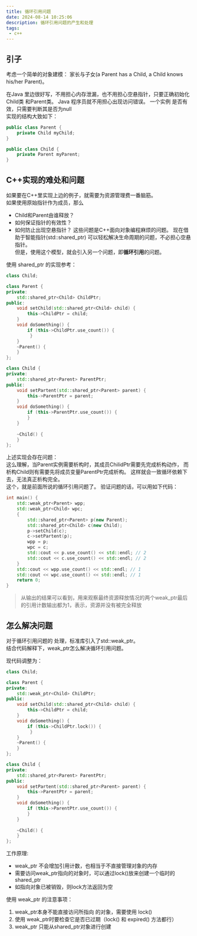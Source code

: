 ```yaml
---
title: 循环引用问题
date: 2024-08-14 10:25:06
description: 循环引用问题的产生和处理
tags:  
 - c++
---
```


## 引子
考虑一个简单的对象建模：
家长与子女(a Parent has a Child, a Child knows his/her Parent)。  

在Java 里边很好写，不用担心内存泄漏，也不用担心空悬指针，只要正确初始化Child类 和Parent类。  Java 程序员就不用担心出现访问错误。
一个实例 是否有效，只需要判断其是否为null  
实现的结构大致如下：
```java
public class Parent {
	private Child myChild; 
} 

public class Child { 　　
	private Parent myParent; 
}
```


## C++实现的难处和问题
如果要在C++里实现上边的例子，就需要为资源管理费一番脑筋。  
如果使用原始指针作为成员，那么
- Child和Parent由谁释放？
-  如何保证指针的有效性？
- 如何防止出现空悬指针？
这些问题是C++面向对象编程麻烦的问题。
现在借助于智能指针(std::shared_ptr) 可以轻松解决生命周期的问题，不必担心空悬指针。  
但是，使用这个模型，就会引入另一个问题，即**循环引用**的问题。  

使用 shared_ptr 的实现参考：
```c++
class Child;

class Parent { 
private: 
	std::shared_ptr<Child> ChildPtr; 
public: 
	void setChild(std::shared_ptr<Child> child) {
		this->ChildPtr = child; 
	} 
	void doSomething() { 
		if (this->ChildPtr.use_count()) {
		 } 
	} 
	~Parent() { 
	} 
};

class Child { 
private: 
	std::shared_ptr<Parent> ParentPtr; 
public: 
	void setPartent(std::shared_ptr<Parent> parent) { 
		this->ParentPtr = parent; 
	} 
	void doSomething() { 
		if (this->ParentPtr.use_count()) { 
		} 
	} 
	
	~Child() { 
	} 
};

```
上述实现会存在问题：  
这么理解，当Parent实例需要析构时，其成员ChilidPtr需要先完成析构动作，
而析构Child则有需要先将成员变量ParentPtr完成析构。  这样就会一致循环依赖下去，无法真正析构完全。  
这个，就是前面所说的循环引用问题了。 
验证问题的话，可以用如下代码：
```c++
int main() { 
	std::weak_ptr<Parent> wpp; 
	std::weak_ptr<Child> wpc; 
	{ 
		std::shared_ptr<Parent> p(new Parent); 
		std::shared_ptr<Child> c(new Child); 
		p->setChild(c); 
		c->setPartent(p); 
		wpp = p; 
		wpc = c; 
		std::cout << p.use_count() << std::endl; // 2 
		std::cout << c.use_count() << std::endl; // 2 
	} 
	std::cout << wpp.use_count() << std::endl; // 1 
	std::cout << wpc.use_count() << std::endl; // 1 
	return 0; 
}
```
> 从输出的结果可以看到，用来观察最终资源释放情况的两个weak_ptr最后的引用计数输出都为1，表示，资源并没有被完全释放


## 怎么解决问题
对于循环引用问题的 处理，标准库引入了std::weak_ptr。  
结合代码解释下，weak_ptr怎么解决循环引用问题。  

现代码调整为：
```c++
class Child;

class Parent { 
private: 
	std::weak_ptr<Child> ChildPtr; 
public: 
	void setChild(std::shared_ptr<Child> child) {
		this->ChildPtr = child; 
	} 
	void doSomething() { 
		if (this->ChildPtr.lock()) {
		 } 
	} 
	~Parent() { 
	} 
};

class Child { 
private: 
	std::shared_ptr<Parent> ParentPtr; 
public: 
	void setPartent(std::shared_ptr<Parent> parent) { 
		this->ParentPtr = parent; 
	} 
	void doSomething() { 
		if (this->ParentPtr.use_count()) { 
		} 
	} 
	
	~Child() { 
	} 
};
```
工作原理:
- weak_ptr 不会增加引用计数，也相当于不直接管理对象的内存
- 需要访问weak_ptr指向的对象时，可以通过lock()放来创建一个临时的shared_ptr
-  如指向对象已被销毁，则lock方法返回为空

使用 weak_ptr 的注意事项：
1. weak_ptr本身不能直接访问所指向 的对象，需要使用 lock()
2. 使用 weak_ptr时要检查它是否已过期（lock() 和 expired() 方法都行）
3. weak_ptr 只能从shared_ptr对象进行创建

